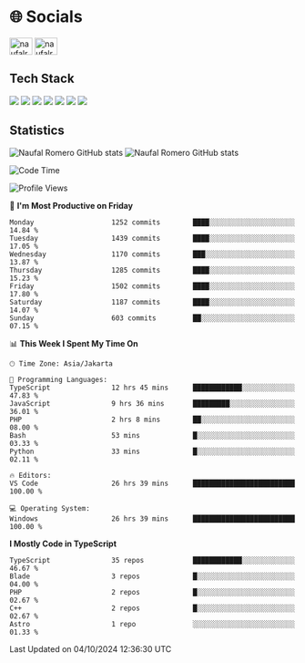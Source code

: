 <h1 align="">🌐 Socials</h1>
<p align="left">
<a href="https://linkedin.com/in/naufal-romero-putra-pratama-9ab816177/" target="blank"><img align="center" src="https://raw.githubusercontent.com/rahuldkjain/github-profile-readme-generator/master/src/images/icons/Social/linked-in-alt.svg" alt="naufalromero" height="30" width="40" /></a>
<a href="https://instagram.com/naufalromero" target="blank"><img align="center" src="https://raw.githubusercontent.com/rahuldkjain/github-profile-readme-generator/master/src/images/icons/Social/instagram.svg" alt="naufalromero" height="30" width="40" /></a>
</p>


<h2 align="">Tech Stack</h2>
<div align="">
  <img src="https://img.shields.io/badge/next.js-000000?style=for-the-badge&logo=nextdotjs&logoColor=white"/>
 <img src="https://img.shields.io/badge/typescript-%23007ACC.svg?style=for-the-badge&logo=typescript&logoColor=white"/>
 <img src="https://img.shields.io/badge/react-%2320232a.svg?style=for-the-badge&logo=react&logoColor=%2361DAFB"/>
 <img src="https://img.shields.io/badge/tailwindcss-%2338B2AC.svg?style=for-the-badge&logo=tailwind-css&logoColor=white"/>
 <img src="https://img.shields.io/badge/Prisma-3982CE?style=for-the-badge&logo=Prisma&logoColor=white"/>
 <img src="https://img.shields.io/badge/javascript-%23323330.svg?style=for-the-badge&logo=javascript&logoColor=%23F7DF1E"/>
 <img src="https://img.shields.io/badge/java-%23ED8B00.svg?style=for-the-badge&logo=openjdk&logoColor=white"/>
</div>


<h2 align="">Statistics</h2>
<div align="">
<img src="https://github-readme-stats-xi-nine-74.vercel.app/api?username=romves&show_icons=true&theme=tokyonight&include_all_commits=true&count_private=true" alt="Naufal Romero GitHub stats"/>
<img src="https://github-readme-stats-xi-nine-74.vercel.app/api/top-langs/?username=romves&theme=tokyonight&hide_border=false&include_all_commits=true&count_private=true&layout=compact" alt="Naufal Romero GitHub stats"/>
</div>

<!--START_SECTION:waka-->
![Code Time](http://img.shields.io/badge/Code%20Time-1%2C641%20hrs%2059%20mins-blue)

![Profile Views](http://img.shields.io/badge/Profile%20Views-1-blue)

📅 **I'm Most Productive on Friday** 

```text
Monday                   1252 commits        ████░░░░░░░░░░░░░░░░░░░░░   14.84 % 
Tuesday                  1439 commits        ████░░░░░░░░░░░░░░░░░░░░░   17.05 % 
Wednesday                1170 commits        ███░░░░░░░░░░░░░░░░░░░░░░   13.87 % 
Thursday                 1285 commits        ████░░░░░░░░░░░░░░░░░░░░░   15.23 % 
Friday                   1502 commits        ████░░░░░░░░░░░░░░░░░░░░░   17.80 % 
Saturday                 1187 commits        ████░░░░░░░░░░░░░░░░░░░░░   14.07 % 
Sunday                   603 commits         ██░░░░░░░░░░░░░░░░░░░░░░░   07.15 % 
```


📊 **This Week I Spent My Time On** 

```text
🕑︎ Time Zone: Asia/Jakarta

💬 Programming Languages: 
TypeScript               12 hrs 45 mins      ████████████░░░░░░░░░░░░░   47.83 % 
JavaScript               9 hrs 36 mins       █████████░░░░░░░░░░░░░░░░   36.01 % 
PHP                      2 hrs 8 mins        ██░░░░░░░░░░░░░░░░░░░░░░░   08.00 % 
Bash                     53 mins             █░░░░░░░░░░░░░░░░░░░░░░░░   03.33 % 
Python                   33 mins             █░░░░░░░░░░░░░░░░░░░░░░░░   02.11 % 

🔥 Editors: 
VS Code                  26 hrs 39 mins      █████████████████████████   100.00 % 

💻 Operating System: 
Windows                  26 hrs 39 mins      █████████████████████████   100.00 % 
```

**I Mostly Code in TypeScript** 

```text
TypeScript               35 repos            ████████████░░░░░░░░░░░░░   46.67 % 
Blade                    3 repos             █░░░░░░░░░░░░░░░░░░░░░░░░   04.00 % 
PHP                      2 repos             █░░░░░░░░░░░░░░░░░░░░░░░░   02.67 % 
C++                      2 repos             █░░░░░░░░░░░░░░░░░░░░░░░░   02.67 % 
Astro                    1 repo              ░░░░░░░░░░░░░░░░░░░░░░░░░   01.33 % 
```




 Last Updated on 04/10/2024 12:36:30 UTC
<!--END_SECTION:waka-->

